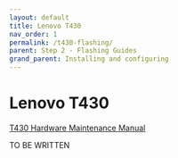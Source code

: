 ```yaml
---
layout: default
title: Lenovo T430
nav_order: 1
permalink: /t430-flashing/
parent: Step 2 - Flashing Guides
grand_parent: Installing and configuring
---
```


Lenovo T430
====

[T430 Hardware Maintenance Manual](https://web.archive.org/web/20201112030230/https://thinkpads.com/support/hmm/hmm_pdf/t430_t430i_hmm_en_0b48304_03.pdf)

TO BE WRITTEN
